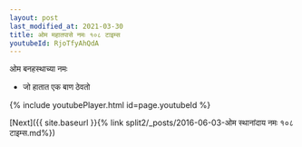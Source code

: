 ```yaml
---
layout: post
last_modified_at: 2021-03-30
title: ओम महातपासे नमः १०८ टाइम्स
youtubeId: RjoTfyAhQdA
---
```

 
 
 ओम बनहस्थाच्या नमः  
 
 -  जो हातात एक बाण ठेवतो 
 
  
 
  
 
 
 
 
 
 


{% include youtubePlayer.html id=page.youtubeId %}
 
[Next]({{ site.baseurl }}{% link  split2/_posts/2016-06-03-ओम स्थानांदाय नमः १०८ टाइम्स.md%})
 
